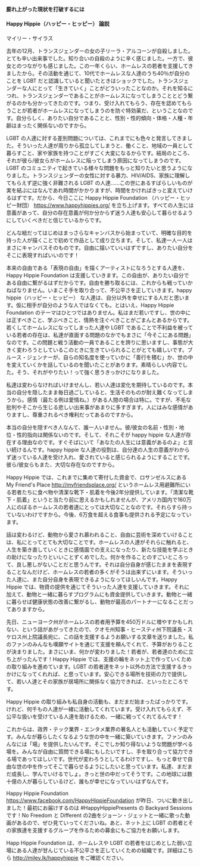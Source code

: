 #### 膨れ上がった現状を打破するには

#### Happy Hippie（ハッピー・ヒッピー） 論説

マイリー・サイラス

去年の12月、トランスジェンダーの女の子リーラ・アルコーンが自殺しました。とても辛い出来事でした。知り合いの自殺のように辛く感じました。一方で、彼女とのつながりも感じました。この一年くらい、ホームレスの若者を支援してきましたから。その活動を通じて、10代でホームレスな人達のうち40％が自分のことを LGBT だと認識していると聞いたときはショックでした。トランスジェンダーな人にとって「生きていく」ことがどういったことなのか。それを知るにつれ、トランスジェンダーであることがホームレスになってしまうこととどう繋がるのかも分かってきたのです。つまり、受け入れてもらう、存在を認めてもらうことが若者がホームレスになってしまうのを防ぐ特効薬だ、ということなのです。自分らしく、ありたい自分であることと、性別・性的傾向・体格・人種・年齢はまったく関係ないのですから。

LGBT の人達に対する差別問題については、これまでにも色々と発言してきました。そういった人達が周りから孤立してしまうと、働くこと、地域の一員として暮らすこと、家や家族を持つことがすごく大変になるからです。結局のところ、それが彼ら/彼女らがホームレスに陥ってしまう原因になってしまうのです。LGBT のコミュニティで起きている様々な問題をもっと知りたいと思うようになりました。トランスジェンダーの女性に対する暴力、HIV/AIDS、家族に理解してもらえず逆に強く非難される LGBT の人達……この世にあるすばらしいものが実を結ぶにはなんであれ時間がかかりますが、時間をかければきっと変えていけるはずです。だから、今日ここに Happy Hippie Foundation （ハッピー・ヒッピー財団） https://www.happyhippies.org/ を立ち上げます。すべての人生には意義があって、自分の存在意義が何か分からず迷う人達も安心して暮らせるようにしていくべきだと信じているからです。

どんな絵だってはじめはまっさらなキャンバスから始まっていて、明確な目的を持った人が描くことで初めて作品として成り立ちます。そして、私達一人一人はまさにキャンバスそのものです。自由に描いていいはずですし、ありたい自分をそこに表現すればいいのです！

本来の自由である「表現の自由」を描くアーティストになろうとする人達を、Happy Hippie Foundation は支援していきます。この自由が、ありたい自分である自由に繋がるはずだからです。自由を勝ち取るには、これからも戦っていかねばなりません。いまこそ手を取り合って、不公平さを正していきます。happy hippie（ハッピー・ヒッピー） な人達は、自分以外を幸せにする人だと思います。仮に相手が自分のような人ではなくても。とはいえ、Happy Hippie Foundation のテーマはひとつではありません。私はまだ若いですし、世の中には正すべきこと、学ぶべきこと、情熱を注ぐべきことがごまんとあるからです。若くしてホームレスになってしまった人達や LGBT であることで不利益を被っている若者の存在は、私達が直面する問題のなかでもまさに「今そこにある問題」なのです。この問題と戦う活動の一員であることを誇りに思いますし、事態が大きく変わろうとしているこのときに生きていられることがとても嬉しいです。ブルース・ジェンナーが、自らの知名度を使っていかに「善行を積む」か、世の中を変えていくかを話しているのを聞いたことがあります。素晴らしい内容でした。そう、それがやりたい！って強く思うきっかけになりました。

私達は変わらなければいけませんし、若い人達は変化を期待しているのです。本当の自分を隠したまま毎日過ごしていると、生活そのものが耐え難くなってしまうから。感情（最たる例は愛情ね。）がある人間の場合は特に。ですが、不毛な批判やそこから生じる悲しい出来事があまりに多すぎます。人にはみな感情がありますし、尊重されるべき権利だってあるのですから。

本当の自分を隠すべき人なんて、誰一人いません。彼/彼女の名前・性別・地位・性的指向は関係ないのです。そして、それこそが happy hippie な人達が存在する理由なのです。すぐそばにいて「あなたの人生には意義があるのよ」と言い続けるんです。happy hippie な人達の役割は、自分達の人生の意義がわからず迷っている人達を受け入れ、愛されていると感じられるようにすることです。彼ら/彼女らもまた、大切な存在なのですから。

Happy Hippie では、これまでに集めて寄付した資金で、ロサンゼルスにある My Friend's Place http://myfriendsplace.org/ というホームレス用避難所にいる若者たちに食べ物や清潔な靴下・肌着を今後2年分提供しています。「清潔な靴下・肌着」というと当たり前に思えるかもしれませんが、アメリカ国内で160万人にのぼるホームレスの若者達にとっては大切なことなのです。それらすら持っていないわけですから。今後、6万食を超える食事も提供される予定になっています。

話は変わるけど、動物から愛され慕われること、自由に芸術を深めていけることは、私にとってとても大切なことです。ホームレスの人達がそれらに触れると、人生を築き直していくときに感情面での支えになったり、新たな技能を学ぶときの助けになったりといいことずくめでした。何かを作ることのすごいところって、良し悪しがないことだと思うんです。それは自分自身が感じたままを表現することなんだけど、ホームレスの若者の多くがそうは出来ずにいます。そういった人達に、また自分自身を表現できるようになってほしいんです。Happy Hippie では、物資の提供を通じてそういった人達を支援していきます。それに加えて、動物と一緒に暮らすプログラムにも資金提供していきます。動物と一緒に暮らせば健康状態の改善に繋がるし、動物が最高のパートナーになることだってありますから。

先日、ニューヨーク州がホームレスの若者用予算を450万ドルに増やすかもしれない、という話があがってきたので、クオモ州知事・ヒースティ州下院議長・スケロス州上院議長宛に、この話を支援するようお願いする文章を送りました。私のファンのみんなも嘆願サイトを通じて支援を頼んでくれて、予算がおりることが決まりました。まさにいま、何かが変わりました！若者が、若者達のために立ち上がったんです！Happy Hippie では、支援の輪をネット上で作っていくための取り組みを進めています。LGBT の若者達をネット以外の方法で支援するきっかけになってくれれば、と思っています。安心できる場所を技術の力で提供して、若い人達とその家族が居場所に関係なく協力できれば、といったところです。

Happy Hippie の取り組みも私自身の活動も、まだまだ始まったばっかりです。けれど、何千もの人達が一緒に活動してくれています。受け入れてもらえず、不公平な扱いを受けている人達を助けるため、一緒に戦ってくれてるんです！

これからは、政界・テック業界・エンタメ業界の著名人とも活動していく予定です。みんなが暮らしたくなるような世の中を一緒に築いていきます。ファンのみんなには「場」を提供したいんです。そこでしか知り得ないような問題が学べる場を。みんなが自由に質問できる場にもしたいですし、手を取り合って協力できる場であってほしいです。世代が変わろうとしてるわけですし、もっと幸せで自由な世の中を作ってそこで暮らせるようにしたいと思っています。私達、まだまだ成長し、学んでいけるでしょ。きっと世の中だってそうです。この地球には数十億の人が暮らしているけど、誰もが幸せになっていいはずなんです。

Happy Hippie Foundation https://www.facebook.com/HappyHippieFoundation が昨日、ついに動き出しました！最初にお届けするのは #HappyHippiePresents の Backyard Sessions です！No Freedom と Different の2曲をジョーン・ジェットと一緒に歌った動画があるので、ぜひ見ていってくださいね。あと、ネット上に LGBT の若者とその家族達を支援するグループを作るための募金にもご協力をお願いします。

Happ Hippie Foundation は、ホームレスや LGBT の若者をはじめとした弱い立場にある人達が甘んじている不公平さを正していくための組織です。詳細はこちら http://miley.lk/happyhippie をご確認ください。
